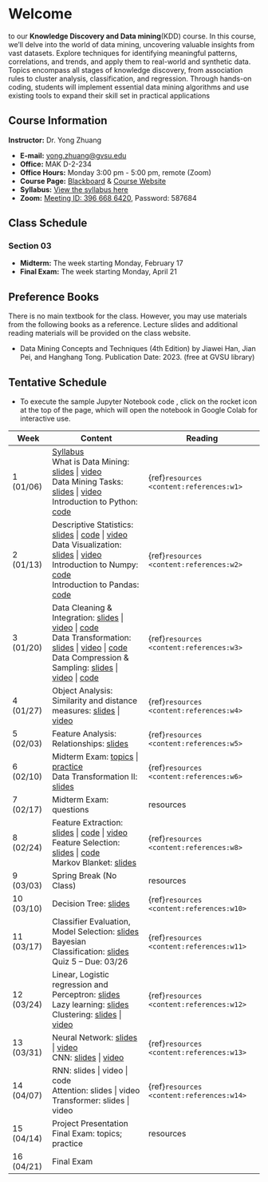 # Welcome

to our **Knowledge Discovery and Data mining**(KDD) course. In this course, we’ll delve into the world of data mining, uncovering valuable insights from vast datasets. Explore techniques for identifying meaningful patterns, correlations, and trends, and apply them to real-world and synthetic data. Topics encompass all stages of knowledge discovery, from association rules to cluster analysis, classification, and regression. Through hands-on coding, students will implement essential data mining algorithms and use existing tools to expand their skill set in practical applications

## Course Information

**Instructor:** Dr. Yong Zhuang

- <i class="fa fa-envelope"></i> **E-mail:** [yong.zhuang@gvsu.edu](mailto:yong.zhuang@gvsu.edu)
- <i class="fa fa-building"></i> **Office:** MAK D-2-234
- <i class="fa fa-building"></i> **Office Hours:** Monday 3:00 pm - 5:00 pm, remote (Zoom)
- <i class="fa fa-book"></i> **Course Page:** [Blackboard](https://lms.gvsu.edu/) & [Course Website](https://gvsu-cis635.github.io)
- <i class="fa fa-book-reader"></i> **Syllabus:** [View the syllabus here](assets/pdf/syllabus.pdf)
- <i class="fa fa-video"></i> **Zoom:** [Meeting ID: 396 668 6420](https://gvsu-edu.zoom.us/j/3966686420?pwd=WGxpc0N4YWcvOU9aWGxWZGYxbXZUdz09), Password: 587684

## Class Schedule

### Section 03

- **Midterm:** The week starting Monday, February 17
- **Final Exam:** The week starting Monday, April 21

## Preference Books

There is no main textbook for the class. However, you may use materials from the following books as a reference. Lecture slides and additional reading materials will be provided on the class website.

- Data Mining Concepts and Techniques (4th Edition) by Jiawei Han, Jian Pei, and Hanghang Tong. Publication Date: 2023. (free at GVSU library)

<!-- Syllabus can be found [here](Syllabus_CIS635_F2023.pdf). -->
<!-- <iframe src="assets/pdf/syllabus.pdf" style="width:100%; height:600px;" frameborder="0"></iframe> -->

## Tentative Schedule

- To execute the sample Jupyter Notebook code <i class="fa fa-code"></i>, click on the rocket icon <i class="fa fa-rocket" aria-hidden="true"></i> at the top of the page, which will open the notebook in Google Colab for interactive use.

| Week | Content | Reading |
| --- | --- | --- |
| 1 (01/06) | [Syllabus](assets/pdf/syllabus.pdf) <br> What is Data Mining: [slides](assets/pdf/data-mining-intro.pdf) \| [video](https://youtu.be/vLOU_C9U3TM) <br> Data Mining Tasks: [slides](assets/pdf/data-mining-tasks.pdf) \| [video](https://youtu.be/pPdu-E95Mng)<br> Introduction to Python: [code](samples/python.ipynb) | {ref}`resources <content:references:w1>` |
| 2 (01/13) | Descriptive Statistics: [slides](assets/pdf/data-exploration-descriptive-statistics.pdf) \| [code](samples/descriptive_statistics.ipynb) \| [video](https://youtu.be/HDRjhgB6EN0) <br> Data Visualization: [slides](assets/pdf/data-exploration-data-visualization.pdf) \| [video](https://youtu.be/VcuphW6n1Mo) <br> Introduction to Numpy: [code](samples/numpy.ipynb) <br> Introduction to Pandas: [code](samples/pandas.ipynb) | {ref}`resources <content:references:w2>` |
| 3 (01/20) | Data Cleaning & Integration: [slides](assets/pdf/cleaning-Integration.pdf) \| [video](https://youtu.be/9EBOeQA6LD0) \| [<i class="fa fa-code"></i> code](samples/cleaning-Integration.ipynb) <br> Data Transformation: [slides](assets/pdf/data-transformation.pdf) \| [video](https://youtu.be/8fws0-6h52I) \| [<i class="fa fa-code"></i> code](samples/data-transformation.ipynb) <br> Data Compression & Sampling: [slides](assets/pdf/data-compression-sampling.pdf) \| [video](https://youtu.be/AgIVTNNNv_E) \| [<i class="fa fa-code"></i> code](samples/data-compression-sampling.ipynb) | {ref}`resources <content:references:w3>` |
| 4 (01/27) | Object Analysis: Similarity and distance measures: [slides](assets/pdf/similarity-distance.pdf) \| [video](https://youtu.be/bkcMCVe_fqw) | {ref}`resources <content:references:w4>` |
| 5 (02/03) | Feature Analysis: Relationships: [slides](assets/pdf/feature-relationships.pdf) | {ref}`resources <content:references:w5>` |
| 6 (02/10) | Midterm Exam: [topics](exams/midterm-exam-topics.md) \| [practice](quizzes/4.md) <br> Data Transformation II: [slides](assets/pdf/data-transformation-II.pdf) | {ref}`resources <content:references:w6>` |
| 7 (02/17) | Midterm Exam: questions | resources |
| 8 (02/24) | Feature Extraction: [slides](assets/pdf/dimensionality-reduction-feature-extraction.pdf) \| [<i class="fa fa-code"></i> code](samples/feature_extraction.ipynb) \| [video](https://youtu.be/Nh8q9mVgq14) <br> Feature Selection: [slides](assets/pdf/dimensionality-reduction-feature-selection.pdf) \| [<i class="fa fa-code"></i> code](samples/feature_selection.ipynb) <br> Markov Blanket: [slides](assets/pdf/markov-blanket-boundary.pdf) | {ref}`resources <content:references:w8>` |
| 9 (03/03) | Spring Break (No Class) | resources |
| 10 (03/10) | Decision Tree: [slides](assets/pdf/decision-tree.pdf) | {ref}`resources <content:references:w10>` |
| 11 (03/17) | Classifier Evaluation, Model Selection: [slides](assets/pdf/evaluation-selection.pdf) <br> Bayesian Classification: [slides](assets/pdf/bayesian-classification.pdf) <br> Quiz 5 – Due: 03/26 | {ref}`resources <content:references:w11>` |
| 12 (03/24) | Linear, Logistic regression and Perceptron: [slides](assets/pdf/logistic-perceptron.pdf) <br> Lazy learning: [slides](assets/pdf/lazy-learning.pdf) <br> Clustering: [slides](assets/pdf/clustering.pdf) \| [video](https://youtu.be/qaaiHx3NK40) | {ref}`resources <content:references:w12>` |
| 13 (03/31) | Neural Network: [slides](assets/pdf/nn.pdf) \| [video](https://youtu.be/T8GeAOjbTWs) <br> CNN: [slides](assets/pdf/cnn.pdf) \| [video](https://youtu.be/hOiHIAmQ-So) | {ref}`resources <content:references:w13>` |
| 14 (04/07) | RNN: slides \| video \| code <br> Attention: slides \| video <br> Transformer: slides \| video | {ref}`resources <content:references:w14>` |
| 15 (04/14) | Project Presentation <br> Final Exam: topics; practice | resources |
| 16 (04/21) | Final Exam |  |
